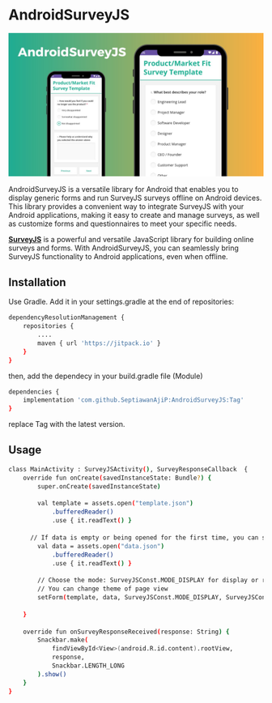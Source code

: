 # AndroidSurveyJS
![image](https://raw.githubusercontent.com/SeptiawanAjiP/AndroidSurveyJS/master/demo.jpeg)

AndroidSurveyJS is a versatile library for Android that enables you to display generic forms and run SurveyJS surveys offline on Android devices. This library provides a convenient way to integrate SurveyJS with your Android applications, making it easy to create and manage surveys, as well as customize forms and questionnaires to meet your specific needs.

**[SurveyJS](https://surveyjs.io/)** is a powerful and versatile JavaScript library for building online surveys and forms. With AndroidSurveyJS, you can seamlessly bring SurveyJS functionality to Android applications, even when offline.

## Installation

Use Gradle. Add it in your settings.gradle at the end of repositories:

```bash
dependencyResolutionManagement {
    repositories {
        ....
        maven { url 'https://jitpack.io' }
    }
}
```
then, add the dependecy in your build.gradle file (Module)
```bash
dependencies {
    implementation 'com.github.SeptiawanAjiP:AndroidSurveyJS:Tag'
}
```
replace Tag with the latest version.
## Usage
```bash
class MainActivity : SurveyJSActivity(), SurveyResponseCallback  {
    override fun onCreate(savedInstanceState: Bundle?) {
        super.onCreate(savedInstanceState)

        val template = assets.open("template.json")
            .bufferedReader()
            .use { it.readText() }

      // If data is empty or being opened for the first time, you can set it as null
        val data = assets.open("data.json")
            .bufferedReader()
            .use { it.readText() }

        // Choose the mode: SurveyJSConst.MODE_DISPLAY for display or read-only, SurveyJSConst.MODE_EDIT to enable editing
        // You can change theme of page view
        setForm(template, data, SurveyJSConst.MODE_DISPLAY, SurveyJSConst.THEME_LAYERED, this)

    }

    override fun onSurveyResponseReceived(response: String) {
        Snackbar.make(
            findViewById<View>(android.R.id.content).rootView,
            response,
            Snackbar.LENGTH_LONG
        ).show()
    }
}
```